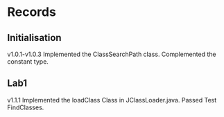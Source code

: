 # Records
## Initialisation
v1.0.1-v1.0.3 Implemented the ClassSearchPath class. Complemented the constant type.
## Lab1
v1.1.1 Implemented the loadClass Class in JClassLoader.java. Passed Test FindClasses.
